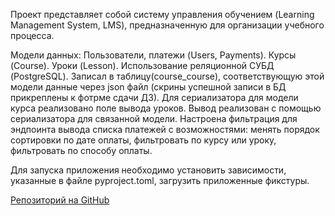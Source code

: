Проект представляет собой систему управления обучением (Learning Management System, LMS), предназначенную для
организации учебного процесса.


Модели данных:
Пользователи, платежи (Users, Payments).
Курсы (Course).
Уроки (Lesson).
Использование реляционной СУБД (PostgreSQL).
Записал в таблицу(course_course), соответствующую этой модели данные через json файл
(скрины успешной записи в БД прикреплены к фотрме сдачи ДЗ).
Для сериализатора для модели курса реализовано поле вывода уроков. 
Вывод реализован с помощью сериализатора для связанной модели.
Настроена фильтрация для эндпоинта вывода списка платежей с возможностями:
менять порядок сортировки по дате оплаты,
фильтровать по курсу или уроку,
фильтровать по способу оплаты.

Для запуска приложения необходимо установить зависимости, указанные в файле pyproject.toml, 
загрузить приложенные фикстуры.

[Репозиторий на GitHub](https://github.com/Khapaevv/drf_project)
